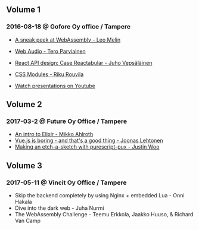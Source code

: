 ## Volume 1

### 2016-08-18 @ Gofore Oy office / Tampere
 - [A sneak peek at WebAssembly - Leo Melin](https://github.com/webDevAndSausages/archivedMeetupStuff/tree/master/2016-08-18%20%40%20Gofore%20Oy%20office%20-%20Tampere/A%20Sneak%20Peek%20at%20WebAssembly%20-%20Leo%20Melin)
 - [Web Audio - Tero Parviainen](https://github.com/webDevAndSausages/archivedMeetupStuff/tree/master/2016-08-18%20%40%20Gofore%20Oy%20office%20-%20Tampere/Web%20Audio%20-%20Tero%20Parviainen)
 - [React API design: Case Reactabular - Juho Vepsäläinen](https://github.com/webDevAndSausages/archivedMeetupStuff/tree/master/2016-08-18%20%40%20Gofore%20Oy%20office%20-%20Tampere/React%20API%20design:%20Case%20Reactabular%20-%20Juho%20Veps%C3%A4l%C3%A4inen)
 - [CSS Modules - Riku Rouvila](https://github.com/webDevAndSausages/archivedMeetupStuff/tree/master/2016-08-18%20%40%20Gofore%20Oy%20office%20-%20Tampere/CSS%20Modules%20-%20Riku%20Rouvila)     

- [Watch presentations on Youtube](https://www.youtube.com/playlist?list=PLAXFhYAsjDThLJoFJFgUZ9xpk1zsk1h1k)

## Volume 2

### 2017-03-2 @ Future Oy Office / Tampere

 - [An intro to Elixir - Mikko Ahlroth](https://docs.google.com/presentation/d/1BxPmksfgVsS7ela-jS3tYI3W2PFb08vJVFkC8vMwj5M/edit#slide=id.p)
 - [Vue.js is boring - and that's a good thing - Joonas Lehtonen](https://www.slideshare.net/secret/BjukNjY5wCAfIx)
 - [Making an etch-a-sketch with purescript-pux - Justin Woo](https://github.com/justinwoo/purescript-etch-sketch)     

## Volume 3

### 2017-05-11 @ Vincit Oy Office / Tampere

 - Skip the backend completely by using Nginx + embedded Lua - Onni Hakala
 - Dive into the dark web - Juha Nurmi
 - The WebAssembly Challenge - Teemu Erkkola, Jaakko Huuso, & Richard Van Camp

